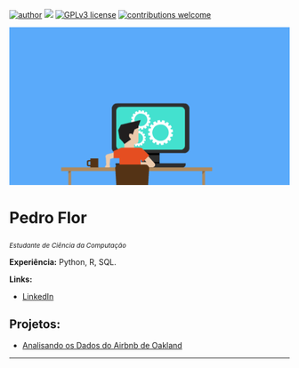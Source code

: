 [![author](https://img.shields.io/badge/author-peusavio-red.svg)](https://www.linkedin.com/in/peusavio/) [![](https://img.shields.io/badge/python-3.7+-blue.svg)](https://www.python.org/downloads/release/python-365/) [![GPLv3 license](https://img.shields.io/badge/License-GPLv3-blue.svg)](http://perso.crans.org/besson/LICENSE.html) [![contributions welcome](https://img.shields.io/badge/contributions-welcome-brightgreen.svg?style=flat)](https://github.com/carlosfab/data_science/issues)

<p align="center">
  <img src="idea.gif" >
</p>

# Pedro Flor
<sub>*Estudante de Ciência da Computação*</sub>

**Experiência:** Python, R, SQL.

**Links:**
* [LinkedIn](https://www.linkedin.com/in/peusavio/)


## Projetos:
* [Analisando os Dados do Airbnb de Oakland](https://colab.research.google.com/github/peu-savio/peudatascience/blob/main/Analisando_os_Dados_do_Airbnb(Oakland).ipynb)
---
